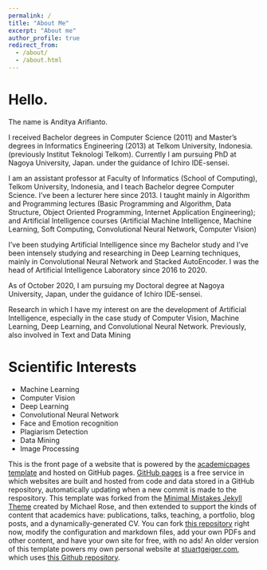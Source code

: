 ```yaml
---
permalink: /
title: "About Me"
excerpt: "About me"
author_profile: true
redirect_from: 
  - /about/
  - /about.html
---
```



Hello. 
======

The name is Anditya Arifianto.

I received Bachelor degrees in Computer Science (2011) and Master’s degrees in Informatics Engineering (2013) at Telkom University, Indonesia. (previously Institut Teknologi Telkom).
Currently I am pursuing PhD at Nagoya University, Japan. under the guidance of Ichiro IDE-sensei.

I am an assistant professor at Faculty of Informatics (School of Computing), Telkom University, Indonesia, and I teach Bachelor degree Computer Science. I’ve been a lecturer here since 2013. I taught mainly in Algorithm and Programming lectures (Basic Programming and Algorithm, Data Structure, Object Oriented Programming, Internet Application Engineering); and Artificial Intelligence courses (Artificial Machine Intelligence, Machine Learning, Soft Computing, Convolutional Neural Network, Computer Vision)

I’ve been studying Artificial Intelligence since my Bachelor study and I’ve been intensely studying and researching in Deep Learning techniques, mainly in Convolutional Neural Network and Stacked AutoEncoder. I was the head of Artificial Intelligence Laboratory since 2016 to 2020.  

As of October 2020, I am pursuing my Doctoral degree at Nagoya University, Japan, under the guidance of Ichiro IDE-sensei.

Research in which I have my interest on are the development of Artificial Intelligence, especially in the case study of Computer Vision, Machine Learning, Deep Learning, and Convolutional Neural Network. Previously, also involved in Text and Data Mining


Scientific Interests
======
- Machine Learning
- Computer Vision
- Deep Learning
- Convolutional Neural Network
- Face and Emotion recognition
- Plagiarism Detection
- Data Mining
- Image Processing


This is the front page of a website that is powered by the [academicpages template](https://github.com/academicpages/academicpages.github.io) and hosted on GitHub pages. [GitHub pages](https://pages.github.com) is a free service in which websites are built and hosted from code and data stored in a GitHub repository, automatically updating when a new commit is made to the respository. This template was forked from the [Minimal Mistakes Jekyll Theme](https://mmistakes.github.io/minimal-mistakes/) created by Michael Rose, and then extended to support the kinds of content that academics have: publications, talks, teaching, a portfolio, blog posts, and a dynamically-generated CV. You can fork [this repository](https://github.com/academicpages/academicpages.github.io) right now, modify the configuration and markdown files, add your own PDFs and other content, and have your own site for free, with no ads! An older version of this template powers my own personal website at [stuartgeiger.com](http://stuartgeiger.com), which uses [this Github repository](https://github.com/staeiou/staeiou.github.io).


